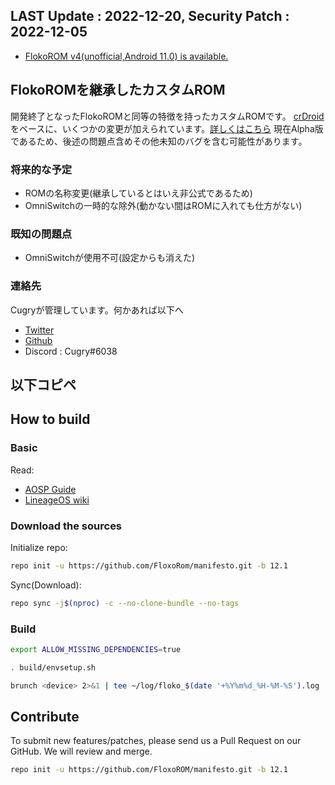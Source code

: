 ## LAST Update : 2022-12-20, Security Patch : 2022-12-05
* [FlokoROM v4(unofficial,Android 11.0) is available.](https://github.com/FloxoRom/manifesto/tree/11.0)

## FlokoROMを継承したカスタムROM
開発終了となったFlokoROMと同等の特徴を持ったカスタムROMです。
[crDroid](https://crdroid.net/)をベースに、いくつかの変更が加えられています。[詳しくはこちら](https://wiki.maud.io/ja/floko/v4)
現在Alpha版であるため、後述の問題点含めその他未知のバグを含む可能性があります。

### 将来的な予定
* ROMの名称変更(継承しているとはいえ非公式であるため)
* OmniSwitchの一時的な除外(動かない間はROMに入れても仕方がない)

### 既知の問題点
* OmniSwitchが使用不可(設定からも消えた)

### 連絡先
Cugryが管理しています。何かあれば以下へ
* [Twitter](https://twitter.com/Cugry)
* [Github](https://github.com/Cugry)
* Discord : Cugry#6038
## 以下コピペ

## How to build

### Basic

Read:

* [AOSP Guide](https://source.android.com/setup/build/requirements)
* [LineageOS wiki](https://wiki.lineageos.org/devices/kebab/build)

### Download the sources

Initialize repo:

```sh
repo init -u https://github.com/FloxoRom/manifesto.git -b 12.1
```

Sync(Download):

```sh
repo sync -j$(nproc) -c --no-clone-bundle --no-tags
```

### Build

```sh
export ALLOW_MISSING_DEPENDENCIES=true
```

```sh
. build/envsetup.sh
```

```sh
brunch <device> 2>&1 | tee ~/log/floko_$(date '+%Y%m%d_%H-%M-%S').log
```

## Contribute

To submit new features/patches, please send us a Pull Request on our GitHub. We will review and merge.
```sh
repo init -u https://github.com/FloxoROM/manifesto.git -b 12.1
```

